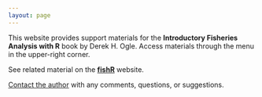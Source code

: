```yaml
---
layout: page
---
```


This website provides support materials for the **Introductory Fisheries Analysis with R** book by Derek H. Ogle.  Access materials through the menu in the upper-right corner.

See related material on the [**fishR**](http://derekogle.com/fishR/) website.

[Contact the author](mailto:fishr@derekogle.com?subject=IFAR%20Question%20or%20Comment) with any comments, questions, or suggestions.
